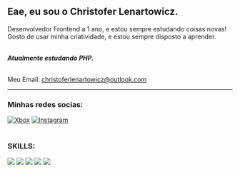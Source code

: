 ## Eae, eu sou o Christofer Lenartowicz.

Desenvolvedor Frontend a 1 ano, e estou sempre estudando coisas novas!
<br> Gosto de usar minha criatividade, e estou sempre disposto a aprender.

<br> __*Atualmente estudando PHP.*__

<br> Meu Email:
<a href="mailto:christoferlenartowiz@outlook.com">christoferlenartowicz@outlook.com</a>

<hr>

### Minhas redes socias:
[![Xbox](https://img.shields.io/badge/Xbox-107C10?style=for-the-badge&logo=xbox&logoColor=white)](https://account.xbox.com/pt-br/profile?gamertag=lIyANDR3WyIl)
[![Instagram](https://img.shields.io/badge/Instagram-E4405F?style=for-the-badge&logo=instagram&logoColor=white)](https://www.instagram.com/christofer.lenartowicz)
<br>
<br>
### SKILLS:
[![](https://img.shields.io/badge/HTML5-E34F26?style=for-the-badge&logo=html5&logoColor=white)](#)
[![](https://img.shields.io/badge/CSS3-1572B6?style=for-the-badge&logo=css3&logoColor=white)](#)
[![](https://img.shields.io/badge/Sass-CC6699?style=for-the-badge&logo=sass&logoColor=white)](#)
[![](https://img.shields.io/badge/JavaScript-F7DF1E?style=for-the-badge&logo=javascript&logoColor=black)](#)
[![](https://img.shields.io/badge/PHP-777BB4?style=for-the-badge&logo=php&logoColor=white)](#)
